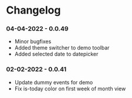 # Changelog

### 04-04-2022 - 0.0.49
- Minor bugfixes
- Added theme switcher to demo toolbar
- Added selected date to datepicker

### 02-02-2022 - 0.0.41
- Update dummy events for demo
- Fix is-today color on first week of month view